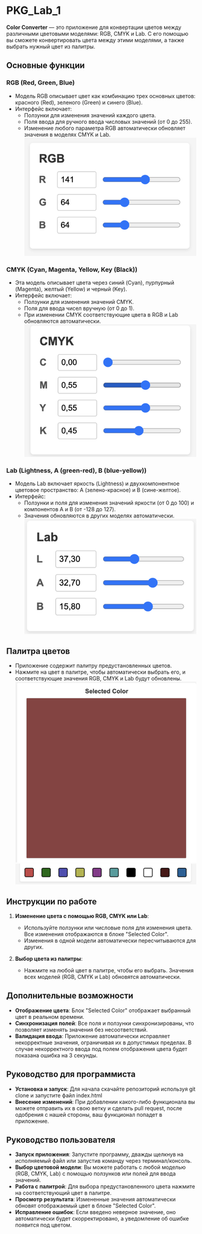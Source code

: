# PKG_Lab_1

**Color Converter** — это приложение для конвертации цветов между различными цветовыми моделями: RGB, CMYK и Lab. С его помощью вы сможете конвертировать цвета между этими моделями, а также выбрать нужный цвет из палитры.

## Основные функции

### RGB (Red, Green, Blue)
- Модель RGB описывает цвет как комбинацию трех основных цветов: красного (Red), зеленого (Green) и синего (Blue).
- Интерфейс включает:
  - Ползунки для изменения значений каждого цвета.
  - Поля ввода для ручного ввода числовых значений (от 0 до 255).
  - Изменение любого параметра RGB автоматически обновляет значения в моделях CMYK и Lab.
![RGB](https://github.com/hinnero/PKG_Lab_1/raw/assets/roll.png)

### CMYK (Cyan, Magenta, Yellow, Key (Black))
- Эта модель описывает цвета через синий (Cyan), пурпурный (Magenta), желтый (Yellow) и черный (Key).
- Интерфейс включает:
  - Ползунки для изменения значений CMYK.
  - Поля для ввода чисел вручную (от 0 до 1).
  - При изменении CMYK соответствующие цвета в RGB и Lab обновляются автоматически.
![CMYK](https://github.com/hinnero/PKG_Lab_1/raw/assets/cmyk.png)

### Lab (Lightness, A (green-red), B (blue-yellow))
- Модель Lab включает яркость (Lightness) и двухкомпонентное цветовое пространство: A (зелено-красное) и B (сине-желтое).
- Интерфейс:
  - Ползунки и поля для изменения значений яркости (от 0 до 100) и компонентов A и B (от -128 до 127).
  - Значения обновляются в других моделях автоматически.
![LAB](https://github.com/hinnero/PKG_Lab_1/raw/assets/lab.png)

## Палитра цветов
- Приложение содержит палитру предустановленных цветов.
- Нажмите на цвет в палитре, чтобы автоматически выбрать его, и соответствующие значения RGB, CMYK и Lab будут обновлены.
![Palette](https://github.com/hinnero/PKG_Lab_1/raw/assets/palette.png)
![Colours](https://github.com/hinnero/PKG_Lab_1/raw/assets/colours.png)

## Инструкции по работе

1. **Изменение цвета с помощью RGB, CMYK или Lab**:
   - Используйте ползунки или числовые поля для изменения цвета. Все изменения отображаются в блоке "Selected Color".
   - Изменения в одной модели автоматически пересчитываются для других.

2. **Выбор цвета из палитры**:
   - Нажмите на любой цвет в палитре, чтобы его выбрать. Значения всех моделей (RGB, CMYK и Lab) обновятся автоматически.

## Дополнительные возможности
- **Отображение цвета**: Блок "Selected Color" отображает выбранный цвет в реальном времени.
- **Синхронизация полей**: Все поля и ползунки синхронизированы, что позволяет изменять значения без несоответствий.
- **Валидация ввода**: Приложение автоматически исправляет некорректные значения, ограничивая их в допустимых пределах. В случае некорректного ввода под полем отображения цвета будет показана ошибка на 3 секунды.

## Руководство для программиста
- **Установка и запуск**: Для начала скачайте репозиторий используя git clone <url> и запустите файл index.html
- **Внесение изменений**: При добавлении какого-либо функционала вы можете отправить их в свою ветку и сделать pull request, после одобрения с нашей стороны, ваш функционал попадет в приложение.

## Руководство пользователя ##
- **Запуск приложения**: Запустите программу, дважды щелкнув на исполняемый файл или запустив команду через терминал/консоль.
- **Выбор цветовой модели**: Вы можете работать с любой моделью (RGB, CMYK, Lab) с помощью ползунков или полей для ввода значений.
- **Работа с палитрой**: Для выбора предустановленного цвета нажмите на соответствующий цвет в палитре.
- **Просмотр результата**: Измененные значения автоматически обновят отображаемый цвет в блоке "Selected Color".
- **Исправление ошибок**: Если введено неверное значение, оно автоматически будет скорректировано, а уведомление об ошибке появится под цветом.
